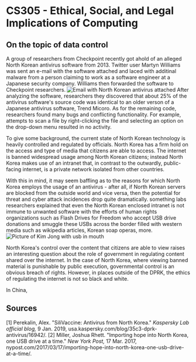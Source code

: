 # CS305 - Ethical, Social, and Legal Implications of Computing

## On the topic of data control

A group of researchers from Checkpoint recently got ahold of an alleged North Korean antivirus software from 2013.
Twitter user Martyn Williams was sent an e-mail with the software attached and laced with additinal malware from 
a person claiming to work as a software engineer at a Japanese security company. Williams then forwarded the 
software to Checkpoint researchers.
![Email with North Korean antivirus attached](https://media.kasperskydaily.com/wp-content/uploads/sites/85/2019/01/09104304/35c3-dprk-antivirus-slide-1.jpg)
After analyzing the software, researchers they discovered that about 25% of the antivirus
software's source code was identical to an older verson of a Japanese antivirus software, Trend Micoro. 
As for the remaining code, researchers found many bugs and conflicting functionality. For example, attempts 
to scan a file by right-clicking the file and selecting an option on the drop-down menu resulted in no activity.

To give some background, the current state of North Korean technology is heavily controlled and regulated by officials.
North Korea has a firm hold on the access and type of media that citizens are able to access. The internet is banned
widespread usage among North Korean citizens; instead North Korea makes use of an intranet that, in contrast to the
outwardly, public-facing internet, is a private network isolated from other countries. 

With this in mind, it may seem baffling as to the reasons for which North Korea employs the usage of an antivirus - 
after all, if North Korean servers are blocked from the outside world and vice versa, then the potential for threat 
and cyber attack incidences drop quite dramatically. something labs researchers explained that even the North 
Korean enclosed intranet is not immune to unwanted software with the efforts of human rights organizations 
such as Flash Drives for Freedom who accept USB drive donations and smuggle these USBs across the border filled with 
western media such as wikipedia articles, Korean soap operas, more.
![Picture of Kim Jong with usb in mouth](https://proxy.duckduckgo.com/iu/?u=https%3A%2F%2Fthenypost.files.wordpress.com%2F2017%2F03%2F170315-north-korea-usb-drives-feature.jpg%3Fquality%3D90%26strip%3Dall%26w%3D1200&f=1)

North Korea's control over the content that citizens are able to view raises an interesting question about the role
of government in regulating content shared over the internet. In the case of North Korea, where viewing banned 
material is punishable by public execution, governmental control is an obvious breach of rights. However, in places
outside of the DPRK, the ethics of regulating the internet is not so black and white.

In China,


## Sources
[1] Perekalin, Alex. "SiliVaccine: Antivirus from North Korea." *Kaspersky Lab official blog,* 9 Jan. 2019, usa.kaspersky.com/blog/35c3-dprk-antivirus/16942/.
[2] Miller, Joshua Rhett. "Importing hope into North Korea, one USB drive at a time." *New York Post,* 17 Mar. 2017, nypost.com/2017/03/17/importing-hope-into-north-korea-one-usb-drive-at-a-time/.
